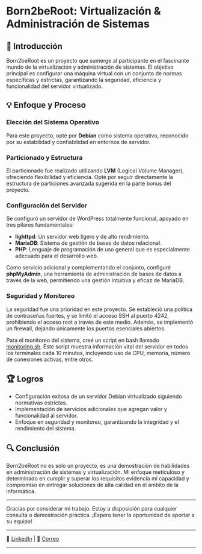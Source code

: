 # Born2beRoot: Virtualización & Administración de Sistemas

## 🚀 Introducción

Born2beRoot es un proyecto que sumerge al participante en el fascinante mundo de la virtualización y administración de sistemas. El objetivo principal es configurar una máquina virtual con un conjunto de normas específicas y estrictas, garantizando la seguridad, eficiencia y funcionalidad del servidor virtualizado.

## 💡 Enfoque y Proceso

### Elección del Sistema Operativo

Para este proyecto, opté por **Debian** como sistema operativo, reconocido por su estabilidad y confiabilidad en entornos de servidor.

### Particionado y Estructura

El particionado fue realizado utilizando **LVM** (Logical Volume Manager), ofreciendo flexibilidad y eficiencia. Opté por seguir directamente la estructura de particiones avanzada sugerida en la parte bonus del proyecto.

### Configuración del Servidor

Se configuró un servidor de WordPress totalmente funcional, apoyado en tres pilares fundamentales:

- **lighttpd**: Un servidor web ligero y de alto rendimiento.
- **MariaDB**: Sistema de gestión de bases de datos relacional.
- **PHP**: Lenguaje de programación de uso general que es especialmente adecuado para el desarrollo web.

Como servicio adicional y complementando el conjunto, configuré **phpMyAdmin**, una herramienta de administración de bases de datos a través de la web, permitiendo una gestión intuitiva y eficaz de MariaDB.

### Seguridad y Monitoreo

La seguridad fue una prioridad en este proyecto. Se estableció una política de contraseñas fuertes, y se limitó el acceso SSH al puerto 4242, prohibiendo el acceso root a través de este medio. Además, se implementó un firewall, dejando únicamente los puertos esenciales abiertos.

Para el monitoreo del sistema, creé un script en bash llamado [monitoring.sh](./monitoring.sh). Este script muestra información vital del servidor en todos los terminales cada 10 minutos, incluyendo uso de CPU, memoria, número de conexiones activas, entre otros.

## 🏆 Logros

- Configuración exitosa de un servidor Debian virtualizado siguiendo normativas estrictas.
- Implementación de servicios adicionales que agregan valor y funcionalidad al servidor.
- Enfoque en seguridad y monitoreo, garantizando la integridad y el rendimiento del sistema.

## 🔍 Conclusión

Born2beRoot no es solo un proyecto, es una demostración de habilidades en administración de sistemas y virtualización. Mi enfoque meticuloso y determinado en cumplir y superar los requisitos evidencia mi capacidad y compromiso en entregar soluciones de alta calidad en el ámbito de la informática.

---

Gracias por considerar mi trabajo. Estoy a disposición para cualquier consulta o demostración práctica. ¡Espero tener la oportunidad de aportar a su equipo!

---

📜 [LinkedIn](https://www.linkedin.com/in/pablopalmarodr%C3%ADguez/) | 📧 [Correo](pablopalmappr@gmail.com.com) 

---
